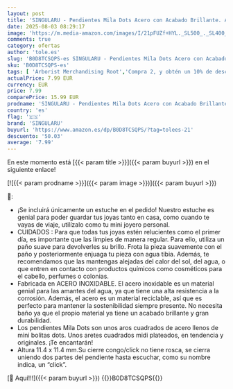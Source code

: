 ```yaml
---
layout: post
title: 'SINGULARU - Pendientes Mila Dots Acero con Acabado Brillante. Aro Cuadrados con Cierre Congo/Click. Joyas para Mujer'
date: 2025-08-03 08:29:17
image: 'https://m.media-amazon.com/images/I/21pFUZf+HYL._SL500_._SL400_.jpg'
comments: true
category: ofertas
author: 'tole.es'
slug: 'B0D8TCSQPS-es SINGULARU - Pendientes Mila Dots Acero con Acabado...'
sku: 'B0D8TCSQPS-es'
tags: [ 'Arborist Merchandising Root','Compra 2, y obtén un 10% de descuento','Compra 2, y obtén un 10% de descuento_JWL','Joyería para mujer','Moda','Moda Mujer','Pendientes para mujer','Selecciones de moda que son tendencia esta semana','Self Service','Special Features Stores','c8538d25-3af9-48d3-aeff-5f3ce5572a36_0','c8538d25-3af9-48d3-aeff-5f3ce5572a36_3301','c8538d25-3af9-48d3-aeff-5f3ce5572a36_6301','singularu','🇪🇸', ]
actualPrice: 7.99 EUR
currency: EUR
price: 7.99
comparePrice: 15.99 EUR
prodname: 'SINGULARU - Pendientes Mila Dots Acero con Acabado Brillante. Aro Cuadrados con Cierre Congo/Click. Joyas para Mujer'
country: 'es'
flag: '🇪🇸'
brand: 'SINGULARU'
buyurl: 'https://www.amazon.es/dp/B0D8TCSQPS/?tag=tolees-21'
descuento: '50.03'
average: '7.99'
---
```


En este momento está [{{< param title >}}]({{< param buyurl >}}) en el siguiente enlace!

[![{{< param prodname >}}]({{< param image >}})]({{< param buyurl >}})

🔎:

- ¡Se incluirá únicamente un estuche en el pedido! Nuestro estuche es genial para poder guardar tus joyas tanto en casa, como cuando te vayas de viaje, utilízalo como tu mini joyero personal.
- CUIDADOS : Para que todas tus joyas estén relucientes como el primer día, es importante que las limpies de manera regular. Para ello, utiliza un paño suave para devolverles su brillo. Frota la pieza suavemente con el paño y posteriormente enjuaga tu pieza con agua tibia. Además, te recomendamos que las mantengas alejadas del calor del sol, del agua, o que entren en contacto con productos químicos como cosméticos para el cabello, perfumes o colonias.
- Fabricada en ACERO INOXIDABLE. El acero inoxidable es un material genial para las amantes del agua, ya que tiene una alta resistencia a la corrosión. Además, el acero es un material reciclable, así que es perfecto para mantener la sostenibilidad siempre presente. No necesita baño ya que el propio material ya tiene un acabado brillante y gran durabilidad.
- Los pendientes Mila Dots son unos aros cuadrados de acero llenos de mini bolitas dots. Unos aretes cuadrados midi plateados, en tendencia y originales. ¡Te encantarán!
- Altura 11.4 x 11.4 mm.Su cierre congo/click no tiene rosca, se cierra uniendo dos partes del pendiente hasta escuchar, como su nombre indica, un “click”.

[🛒 Aquí!!!]({{< param buyurl >}})
{{<world>}}B0D8TCSQPS{{</world>}}
